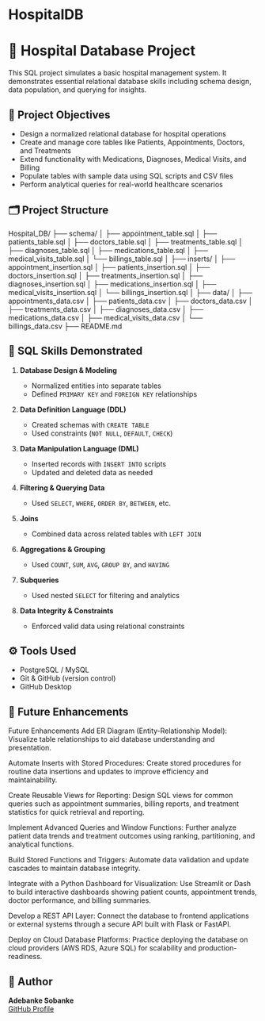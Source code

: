 # HospitalDB
# 🏥 Hospital Database Project

This SQL project simulates a basic hospital management system. It demonstrates essential relational database skills including schema design, data population, and querying for insights.

## 📌 Project Objectives

- Design a normalized relational database for hospital operations
- Create and manage core tables like Patients, Appointments, Doctors, and Treatments
- Extend functionality with Medications, Diagnoses, Medical Visits, and Billing
- Populate tables with sample data using SQL scripts and CSV files
- Perform analytical queries for real-world healthcare scenarios

## 🗂️ Project Structure
Hospital_DB/
├── schema/
│ ├── appointment_table.sql
│ ├── patients_table.sql
│ ├── doctors_table.sql
│ ├── treatments_table.sql
│ ├── diagnoses_table.sql
│ ├── medications_table.sql
│ ├── medical_visits_table.sql
│ └── billings_table.sql
│
├── inserts/
│ ├── appointment_insertion.sql
│ ├── patients_insertion.sql
│ ├── doctors_insertion.sql
│ ├── treatments_insertion.sql
│ ├── diagnoses_insertion.sql
│ ├── medications_insertion.sql
│ ├── medical_visits_insertion.sql
│ └── billings_insertion.sql
│
├── data/
│ ├── appointments_data.csv
│ ├── patients_data.csv
│ ├── doctors_data.csv
│ ├── treatments_data.csv
│ ├── diagnoses_data.csv
│ ├── medications_data.csv
│ ├── medical_visits_data.csv
│ └── billings_data.csv
├── README.md

## 🧠 SQL Skills Demonstrated

1. **Database Design & Modeling**  
   - Normalized entities into separate tables  
   - Defined `PRIMARY KEY` and `FOREIGN KEY` relationships

2. **Data Definition Language (DDL)**  
   - Created schemas with `CREATE TABLE`  
   - Used constraints (`NOT NULL`, `DEFAULT`, `CHECK`)

3. **Data Manipulation Language (DML)**
   - Inserted records with `INSERT INTO` scripts  
   - Updated and deleted data as needed

4. **Filtering & Querying Data**  
   - Used `SELECT`, `WHERE`, `ORDER BY`, `BETWEEN`, etc.

5. **Joins**  
   - Combined data across related tables with `LEFT JOIN`

6. **Aggregations & Grouping**  
   - Used `COUNT`, `SUM`, `AVG`, `GROUP BY`, and `HAVING`

7. **Subqueries** 
   - Used nested `SELECT` for filtering and analytics

8. **Data Integrity & Constraints**  
   - Enforced valid data using relational constraints


## ⚙️ Tools Used
- PostgreSQL / MySQL
- Git & GitHub (version control)
- GitHub Desktop

## 🚀 Future Enhancements
 Future Enhancements
Add ER Diagram (Entity-Relationship Model):
Visualize table relationships to aid database understanding and presentation.

Automate Inserts with Stored Procedures:
Create stored procedures for routine data insertions and updates to improve efficiency and maintainability.

Create Reusable Views for Reporting:
Design SQL views for common queries such as appointment summaries, billing reports, and treatment statistics for quick retrieval and reporting.

Implement Advanced Queries and Window Functions:
Further analyze patient data trends and treatment outcomes using ranking, partitioning, and analytical functions.

Build Stored Functions and Triggers:
Automate data validation and update cascades to maintain database integrity.

Integrate with a Python Dashboard for Visualization:
Use Streamlit or Dash to build interactive dashboards showing patient counts, appointment trends, doctor performance, and billing summaries.

Develop a REST API Layer:
Connect the database to frontend applications or external systems through a secure API built with Flask or FastAPI.

Deploy on Cloud Database Platforms:
Practice deploying the database on cloud providers (AWS RDS, Azure SQL) for scalability and production-readiness.


## 👤 Author

**Adebanke Sobanke**  
[GitHub Profile](https://github.com/adebankesobanke)


